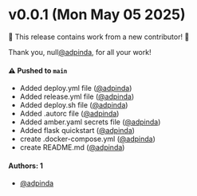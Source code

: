 # v0.0.1 (Mon May 05 2025)

:tada: This release contains work from a new contributor! :tada:

Thank you, null[@adpinda](https://github.com/adpinda), for all your work!

#### ⚠️ Pushed to `main`

- Added deploy.yml file ([@adpinda](https://github.com/adpinda))
- Added release.yml file ([@adpinda](https://github.com/adpinda))
- Added deploy.sh file ([@adpinda](https://github.com/adpinda))
- Added .autorc file ([@adpinda](https://github.com/adpinda))
- Added amber.yaml secrets file ([@adpinda](https://github.com/adpinda))
- Added flask quickstart ([@adpinda](https://github.com/adpinda))
- create .docker-compose.yml ([@adpinda](https://github.com/adpinda))
- create README.md ([@adpinda](https://github.com/adpinda))

#### Authors: 1

- [@adpinda](https://github.com/adpinda)
